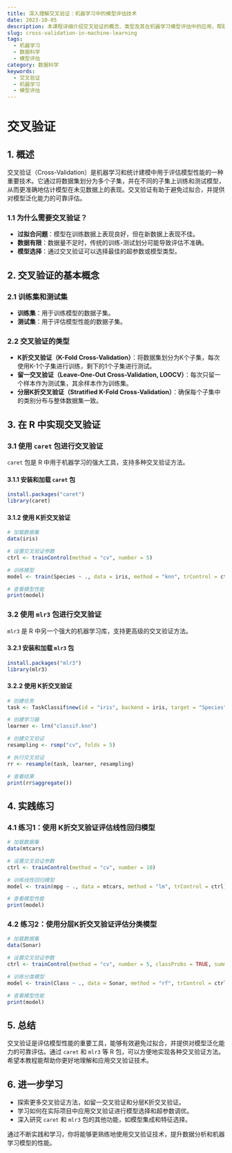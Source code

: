 ```yaml
---
title: 深入理解交叉验证：机器学习中的模型评估技术
date: 2023-10-05
description: 本课程详细介绍交叉验证的概念、类型及其在机器学习模型评估中的应用，帮助学习者掌握如何通过交叉验证提高模型的泛化能力。
slug: cross-validation-in-machine-learning
tags:
  - 机器学习
  - 数据科学
  - 模型评估
category: 数据科学
keywords:
  - 交叉验证
  - 机器学习
  - 模型评估
---
```


# 交叉验证

## 1. 概述

交叉验证（Cross-Validation）是机器学习和统计建模中用于评估模型性能的一种重要技术。它通过将数据集划分为多个子集，并在不同的子集上训练和测试模型，从而更准确地估计模型在未见数据上的表现。交叉验证有助于避免过拟合，并提供对模型泛化能力的可靠评估。

### 1.1 为什么需要交叉验证？

- **过拟合问题**：模型在训练数据上表现良好，但在新数据上表现不佳。
- **数据有限**：数据量不足时，传统的训练-测试划分可能导致评估不准确。
- **模型选择**：通过交叉验证可以选择最佳的超参数或模型类型。

## 2. 交叉验证的基本概念

### 2.1 训练集和测试集

- **训练集**：用于训练模型的数据子集。
- **测试集**：用于评估模型性能的数据子集。

### 2.2 交叉验证的类型

- **K折交叉验证（K-Fold Cross-Validation）**：将数据集划分为K个子集，每次使用K-1个子集进行训练，剩下的1个子集进行测试。
- **留一交叉验证（Leave-One-Out Cross-Validation, LOOCV）**：每次只留一个样本作为测试集，其余样本作为训练集。
- **分层K折交叉验证（Stratified K-Fold Cross-Validation）**：确保每个子集中的类别分布与整体数据集一致。

## 3. 在 R 中实现交叉验证

### 3.1 使用 `caret` 包进行交叉验证

`caret` 包是 R 中用于机器学习的强大工具，支持多种交叉验证方法。

#### 3.1.1 安装和加载 `caret` 包

```R
install.packages("caret")
library(caret)
```

#### 3.1.2 使用 K折交叉验证

```R
# 加载数据集
data(iris)

# 设置交叉验证参数
ctrl <- trainControl(method = "cv", number = 5)

# 训练模型
model <- train(Species ~ ., data = iris, method = "knn", trControl = ctrl)

# 查看模型性能
print(model)
```

### 3.2 使用 `mlr3` 包进行交叉验证

`mlr3` 是 R 中另一个强大的机器学习库，支持更高级的交叉验证方法。

#### 3.2.1 安装和加载 `mlr3` 包

```R
install.packages("mlr3")
library(mlr3)
```

#### 3.2.2 使用 K折交叉验证

```R
# 创建任务
task <- TaskClassif$new(id = "iris", backend = iris, target = "Species")

# 创建学习器
learner <- lrn("classif.knn")

# 创建交叉验证
resampling <- rsmp("cv", folds = 5)

# 执行交叉验证
rr <- resample(task, learner, resampling)

# 查看结果
print(rr$aggregate())
```

## 4. 实践练习

### 4.1 练习1：使用 K折交叉验证评估线性回归模型

```R
# 加载数据集
data(mtcars)

# 设置交叉验证参数
ctrl <- trainControl(method = "cv", number = 10)

# 训练线性回归模型
model <- train(mpg ~ ., data = mtcars, method = "lm", trControl = ctrl)

# 查看模型性能
print(model)
```

### 4.2 练习2：使用分层K折交叉验证评估分类模型

```R
# 加载数据集
data(Sonar)

# 设置交叉验证参数
ctrl <- trainControl(method = "cv", number = 5, classProbs = TRUE, summaryFunction = twoClassSummary)

# 训练分类模型
model <- train(Class ~ ., data = Sonar, method = "rf", trControl = ctrl, metric = "ROC")

# 查看模型性能
print(model)
```

## 5. 总结

交叉验证是评估模型性能的重要工具，能够有效避免过拟合，并提供对模型泛化能力的可靠评估。通过 `caret` 和 `mlr3` 等 R 包，可以方便地实现各种交叉验证方法。希望本教程能帮助你更好地理解和应用交叉验证技术。

## 6. 进一步学习

- 探索更多交叉验证方法，如留一交叉验证和分层K折交叉验证。
- 学习如何在实际项目中应用交叉验证进行模型选择和超参数调优。
- 深入研究 `caret` 和 `mlr3` 包的其他功能，如模型集成和特征选择。

通过不断实践和学习，你将能够更熟练地使用交叉验证技术，提升数据分析和机器学习模型的性能。